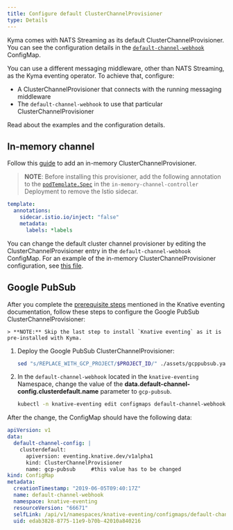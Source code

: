 ```yaml
---
title: Configure default ClusterChannelProvisioner
type: Details
---
```



Kyma comes with NATS Streaming as its default ClusterChannelProvisioner. You can see the configuration details in the [`default-channel-webhook`](../../resources/knative-eventing/charts/knative-eventing/templates/eventing.yaml) ConfigMap.

You can use a different messaging middleware, other than NATS Streaming, as the Kyma eventing operator.
To achieve that, configure:

- A ClusterChannelProvisioner that connects with the running messaging middleware
- The `default-channel-webhook` to use that particular ClusterChannelProvisioner

Read about the examples and the configuration details.

## In-memory channel

Follow this [guide](https://github.com/knative/eventing/tree/master/config/channels/in-memory-channel) to add an in-memory ClusterChannelProvisioner.

>**NOTE**: Before installing this provisioner, add the following annotation to the [`podTemplate.Spec`](https://github.com/knative/eventing/blob/master/config/channels/in-memory-channel/300-in-memory-channel.yaml) in the `in-memory-channel-controller` Deployment to remove the Istio sidecar.

```yaml
template:
  annotations:
    sidecar.istio.io/inject: "false"
    metadata:
      labels: *labels
```

You can change the default cluster channel provisioner by editing the ClusterChannelProvisioner entry in the `default-channel-webhook` ConfigMap. For an example of the in-memory ClusterChannelProvisioner configuration, see [this file](https://github.com/knative/eventing/blob/master/config/400-default-ch-config.yaml).

## Google PubSub

After you complete the [prerequisite steps](https://github.com/knative/eventing/tree/release-0.5/contrib/gcppubsub/config#prerequisites) mentioned in the Knative eventing documentation, follow these steps to configure the Google PubSub ClusterChannelProvisioner:

    > **NOTE:** Skip the last step to install `Knative eventing` as it is pre-installed with Kyma.

1. Deploy the Google PubSub ClusterChannelProvisioner:

    ```bash
    sed "s/REPLACE_WITH_GCP_PROJECT/$PROJECT_ID/" ./assets/gcppubsub.yaml | kubectl apply -f -
    ```

2. In  the `default-channel-webhook` located in the `knative-eventing` Namespace, change the value of the **data.default-channel-config.clusterdefault.name** parameter to `gcp-pubsub`.

    ```bash
    kubectl -n knative-eventing edit configmaps default-channel-webhook
    ```

After the change, the ConfigMap should have the following data:

```yaml
apiVersion: v1
data:
  default-channel-config: |
    clusterdefault:
      apiversion: eventing.knative.dev/v1alpha1
      kind: ClusterChannelProvisioner
      name: gcp-pubsub     #this value has to be changed
kind: ConfigMap
metadata:
  creationTimestamp: "2019-06-05T09:40:17Z"
  name: default-channel-webhook
  namespace: knative-eventing
  resourceVersion: "66671"
  selfLink: /api/v1/namespaces/knative-eventing/configmaps/default-channel-webhook
  uid: edab3828-8775-11e9-b70b-42010a840216
```
